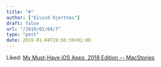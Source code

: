 ```yaml
---
title: "#"
author: ["Eivind Hjertnes"]
draft: false
url: "/2019/01/04/7"
type: "post"
date: 2019-01-04T19:56:59+01:00
---
```


Liked:
[My
Must-Have iOS Apps, 2018 Edition -- MacStories](https://www.macstories.net/stories/my-must-have-ios-apps-2018-edition/)
